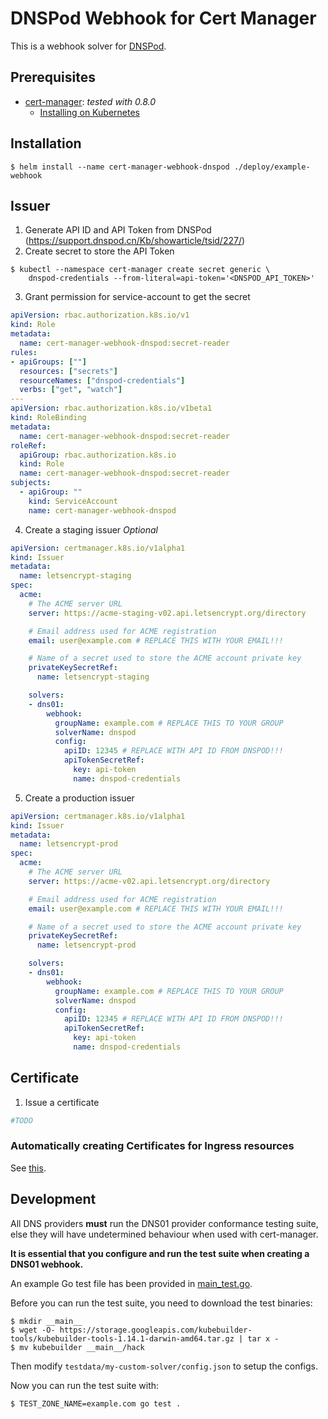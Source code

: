 # DNSPod Webhook for Cert Manager

This is a webhook solver for [DNSPod](https://www.dnspod.cn).

## Prerequisites

* [cert-manager](https://github.com/jetstack/cert-manager): *tested with 0.8.0*
    - [Installing on Kubernetes](https://docs.cert-manager.io/en/release-0.8/getting-started/install/kubernetes.html)

## Installation

```console
$ helm install --name cert-manager-webhook-dnspod ./deploy/example-webhook
```

## Issuer

1. Generate API ID and API Token from DNSPod (https://support.dnspod.cn/Kb/showarticle/tsid/227/)
2. Create secret to store the API Token
```console
$ kubectl --namespace cert-manager create secret generic \
    dnspod-credentials --from-literal=api-token='<DNSPOD_API_TOKEN>'
```

3. Grant permission for service-account to get the secret
```yaml
apiVersion: rbac.authorization.k8s.io/v1
kind: Role
metadata:
  name: cert-manager-webhook-dnspod:secret-reader
rules:
- apiGroups: [""]
  resources: ["secrets"]
  resourceNames: ["dnspod-credentials"]
  verbs: ["get", "watch"]
---
apiVersion: rbac.authorization.k8s.io/v1beta1
kind: RoleBinding
metadata:
  name: cert-manager-webhook-dnspod:secret-reader
roleRef:
  apiGroup: rbac.authorization.k8s.io
  kind: Role
  name: cert-manager-webhook-dnspod:secret-reader
subjects:
  - apiGroup: ""
    kind: ServiceAccount
    name: cert-manager-webhook-dnspod
```

4. Create a staging issuer *Optional*
```yaml
apiVersion: certmanager.k8s.io/v1alpha1
kind: Issuer
metadata:
  name: letsencrypt-staging
spec:
  acme:
    # The ACME server URL
    server: https://acme-staging-v02.api.letsencrypt.org/directory

    # Email address used for ACME registration
    email: user@example.com # REPLACE THIS WITH YOUR EMAIL!!!

    # Name of a secret used to store the ACME account private key
    privateKeySecretRef:
      name: letsencrypt-staging

    solvers:
    - dns01:
        webhook:
          groupName: example.com # REPLACE THIS TO YOUR GROUP
          solverName: dnspod
          config:
            apiID: 12345 # REPLACE WITH API ID FROM DNSPOD!!!
            apiTokenSecretRef:
              key: api-token
              name: dnspod-credentials
```

5. Create a production issuer
```yaml
apiVersion: certmanager.k8s.io/v1alpha1
kind: Issuer
metadata:
  name: letsencrypt-prod
spec:
  acme:
    # The ACME server URL
    server: https://acme-v02.api.letsencrypt.org/directory

    # Email address used for ACME registration
    email: user@example.com # REPLACE THIS WITH YOUR EMAIL!!!

    # Name of a secret used to store the ACME account private key
    privateKeySecretRef:
      name: letsencrypt-prod

    solvers:
    - dns01:
        webhook:
          groupName: example.com # REPLACE THIS TO YOUR GROUP
          solverName: dnspod
          config:
            apiID: 12345 # REPLACE WITH API ID FROM DNSPOD!!!
            apiTokenSecretRef:
              key: api-token
              name: dnspod-credentials
```

## Certificate

1. Issue a certificate
```yaml
#TODO
```

### Automatically creating Certificates for Ingress resources

See [this](https://docs.cert-manager.io/en/latest/tasks/issuing-certificates/ingress-shim.html).

## Development

All DNS providers **must** run the DNS01 provider conformance testing suite,
else they will have undetermined behaviour when used with cert-manager.

**It is essential that you configure and run the test suite when creating a
DNS01 webhook.**

An example Go test file has been provided in [main_test.go]().

Before you can run the test suite, you need to download the test binaries:

```console
$ mkdir __main__
$ wget -O- https://storage.googleapis.com/kubebuilder-tools/kubebuilder-tools-1.14.1-darwin-amd64.tar.gz | tar x -
$ mv kubebuilder __main__/hack
```

Then modify `testdata/my-custom-solver/config.json` to setup the configs.

Now you can run the test suite with:

```bash
$ TEST_ZONE_NAME=example.com go test .
```
